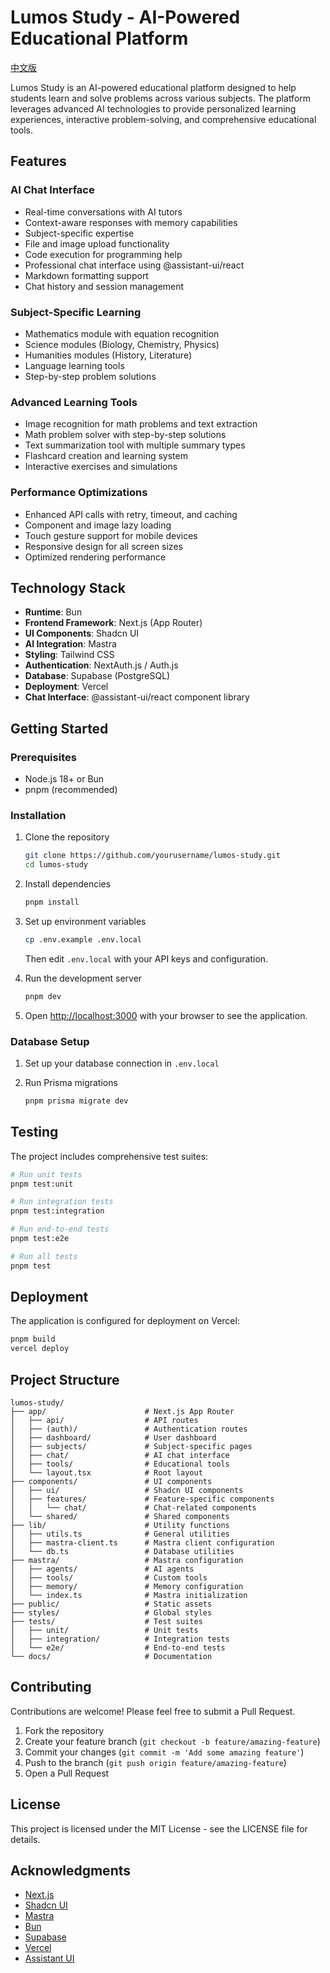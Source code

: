 # Lumos Study - AI-Powered Educational Platform

[中文版](./README-ZH.md)

Lumos Study is an AI-powered educational platform designed to help students learn and solve problems across various subjects. The platform leverages advanced AI technologies to provide personalized learning experiences, interactive problem-solving, and comprehensive educational tools.

## Features

### AI Chat Interface
- Real-time conversations with AI tutors
- Context-aware responses with memory capabilities
- Subject-specific expertise
- File and image upload functionality
- Code execution for programming help
- Professional chat interface using @assistant-ui/react
- Markdown formatting support
- Chat history and session management

### Subject-Specific Learning
- Mathematics module with equation recognition
- Science modules (Biology, Chemistry, Physics)
- Humanities modules (History, Literature)
- Language learning tools
- Step-by-step problem solutions

### Advanced Learning Tools
- Image recognition for math problems and text extraction
- Math problem solver with step-by-step solutions
- Text summarization tool with multiple summary types
- Flashcard creation and learning system
- Interactive exercises and simulations

### Performance Optimizations
- Enhanced API calls with retry, timeout, and caching
- Component and image lazy loading
- Touch gesture support for mobile devices
- Responsive design for all screen sizes
- Optimized rendering performance

## Technology Stack

- **Runtime**: Bun
- **Frontend Framework**: Next.js (App Router)
- **UI Components**: Shadcn UI
- **AI Integration**: Mastra
- **Styling**: Tailwind CSS
- **Authentication**: NextAuth.js / Auth.js
- **Database**: Supabase (PostgreSQL)
- **Deployment**: Vercel
- **Chat Interface**: @assistant-ui/react component library

## Getting Started

### Prerequisites

- Node.js 18+ or Bun
- pnpm (recommended)

### Installation

1. Clone the repository
   ```bash
   git clone https://github.com/yourusername/lumos-study.git
   cd lumos-study
   ```

2. Install dependencies
   ```bash
   pnpm install
   ```

3. Set up environment variables
   ```bash
   cp .env.example .env.local
   ```
   Then edit `.env.local` with your API keys and configuration.

4. Run the development server
   ```bash
   pnpm dev
   ```

5. Open [http://localhost:3000](http://localhost:3000) with your browser to see the application.

### Database Setup

1. Set up your database connection in `.env.local`

2. Run Prisma migrations
   ```bash
   pnpm prisma migrate dev
   ```

## Testing

The project includes comprehensive test suites:

```bash
# Run unit tests
pnpm test:unit

# Run integration tests
pnpm test:integration

# Run end-to-end tests
pnpm test:e2e

# Run all tests
pnpm test
```

## Deployment

The application is configured for deployment on Vercel:

```bash
pnpm build
vercel deploy
```

## Project Structure

```
lumos-study/
├── app/                      # Next.js App Router
│   ├── api/                  # API routes
│   ├── (auth)/               # Authentication routes
│   ├── dashboard/            # User dashboard
│   ├── subjects/             # Subject-specific pages
│   ├── chat/                 # AI chat interface
│   ├── tools/                # Educational tools
│   └── layout.tsx            # Root layout
├── components/               # UI components
│   ├── ui/                   # Shadcn UI components
│   ├── features/             # Feature-specific components
│   │   └── chat/             # Chat-related components
│   └── shared/               # Shared components
├── lib/                      # Utility functions
│   ├── utils.ts              # General utilities
│   ├── mastra-client.ts      # Mastra client configuration
│   └── db.ts                 # Database utilities
├── mastra/                   # Mastra configuration
│   ├── agents/               # AI agents
│   ├── tools/                # Custom tools
│   ├── memory/               # Memory configuration
│   └── index.ts              # Mastra initialization
├── public/                   # Static assets
├── styles/                   # Global styles
├── tests/                    # Test suites
│   ├── unit/                 # Unit tests
│   ├── integration/          # Integration tests
│   └── e2e/                  # End-to-end tests
└── docs/                     # Documentation
```

## Contributing

Contributions are welcome! Please feel free to submit a Pull Request.

1. Fork the repository
2. Create your feature branch (`git checkout -b feature/amazing-feature`)
3. Commit your changes (`git commit -m 'Add some amazing feature'`)
4. Push to the branch (`git push origin feature/amazing-feature`)
5. Open a Pull Request

## License

This project is licensed under the MIT License - see the LICENSE file for details.

## Acknowledgments

- [Next.js](https://nextjs.org)
- [Shadcn UI](https://ui.shadcn.com)
- [Mastra](https://docs.mastra.ai)
- [Bun](https://bun.sh)
- [Supabase](https://supabase.com)
- [Vercel](https://vercel.com)
- [Assistant UI](https://assistant-ui.com)
